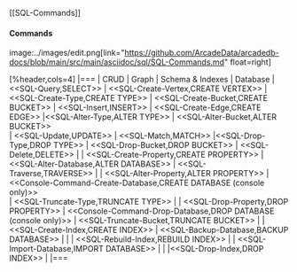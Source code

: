 [[SQL-Commands]]
#### Commands 
image:../images/edit.png[link="https://github.com/ArcadeData/arcadedb-docs/blob/main/src/main/asciidoc/sql/SQL-Commands.md" float=right]

[%header,cols=4]
|===
| CRUD | Graph | Schema & Indexes | Database 
| <<SQL-Query,SELECT>> | <<SQL-Create-Vertex,CREATE VERTEX>> | <<SQL-Create-Type,CREATE TYPE>> | <<SQL-Create-Bucket,CREATE BUCKET>> 
| <<SQL-Insert,INSERT>> | <<SQL-Create-Edge,CREATE EDGE>> |<<SQL-Alter-Type,ALTER TYPE>> | <<SQL-Alter-Bucket,ALTER BUCKET>>   
| <<SQL-Update,UPDATE>> | <<SQL-Match,MATCH>>  |<<SQL-Drop-Type,DROP TYPE>> | <<SQL-Drop-Bucket,DROP BUCKET>> 
| <<SQL-Delete,DELETE>> |  | <<SQL-Create-Property,CREATE PROPERTY>> | <<SQL-Alter-Database,ALTER DATABASE>>
| <<SQL-Traverse,TRAVERSE>> |  |  <<SQL-Alter-Property,ALTER PROPERTY>> | <<Console-Command-Create-Database,CREATE DATABASE (console only)>>   
| <<SQL-Truncate-Type,TRUNCATE TYPE>> |  | <<SQL-Drop-Property,DROP PROPERTY>> | <<Console-Command-Drop-Database,DROP DATABASE (console only)>> 
| <<SQL-Truncate-Bucket,TRUNCATE BUCKET>> | | <<SQL-Create-Index,CREATE INDEX>> |  <<SQL-Backup-Database,BACKUP DATABASE>>
| | | <<SQL-Rebuild-Index,REBUILD INDEX>>  |   |  <<SQL-Import-Database,IMPORT DATABASE>>
|  | |<<SQL-Drop-Index,DROP INDEX>>  | 
|===